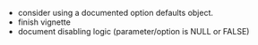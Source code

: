 - consider using a documented option defaults object.
- finish vignette
- document disabling logic (parameter/option is NULL or FALSE)
